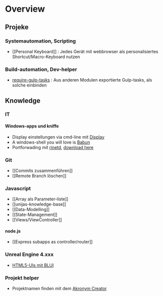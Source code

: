 # Overview

## Projeke

### Systemautomation, Scripting
- [[Personal Keyboard]] : Jedes Gerät mit webbrowser als personalisiertes Shortcut/Macro-Keyboard nutzen

### Build-automation, Dev-helper
- [require-gulp-tasks](https://github.com/chaosprinz/require-gulp-tasks) : Aus anderen Modulen exportierte Gulp-tasks, als solche einbinden

## Knowledge

### IT

#### Windows-apps und kniffe
- Display einstellungen via cmd-line mit [Display](http://noeld.com/programs.asp#Display)
- A windows-shell you will love is [Babun](http://babun.github.io/)
- Portforwading mit [rinetd](http://www.ehowstuff.com/how-to-install-and-configure-port-forwarding-using-rinetd-in-windows/), [download here](https://boutell.com/rinetd/)

### Git
- [[Commits zusammenführen]]
- [[Remote Branch löschen]]

### Javascript
- [[Array als Parameter-liste]]
- [[unijas-knowledge-base]]
- [[Data-Modelling]]
- [[State-Management]]
- [[Views/ViewController]]

#### node.js
- [[Express subapps as controller/router]]

### Unreal Engine 4.xxx
- [HTML5-UIs mit BLUI](https://github.com/AaronShea/BLUI)

### Projekt helper
- Projektnamen finden mit dem [Akronym Creator](http://acronymcreator.net/)